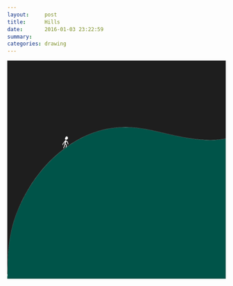 ```yaml
---
layout:     post
title:      Hills
date:       2016-01-03 23:22:59
summary:    
categories: drawing
---
```

![Hills](/images/blog/Hills.png "a tribute to Jonathan Lee")
